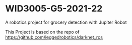 # WID3005-G5-2021-22
A robotics project for grocery detection with Jupiter Robot

This Project is based on the repo of https://github.com/leggedrobotics/darknet_ros
